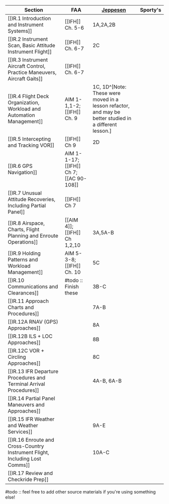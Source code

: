    | Section                                                                     | FAA                                     | [Jeppesen](https://shop.jeppesen.com/All-Products/Training/Training-Type/E-Books/Instrument-Commercial-E-book/p/10277281) | Sporty's |
   | --------------------------------------------------------------------------- | --------------------------------------- | ------------------------------------------------------------------------------------------------------------------------- | -------- |
   | [[IR.1 Introduction and Instrument Systems]]                                | [[IFH]] Ch. 5-6                         | 1A,2A,2B                                                                                                                  |          |
   | [[IR.2 Instrument Scan, Basic Attitude Instrument Flight]]                  | [[IFH]] Ch. 6-7                         | 2C                                                                                                                        |          |
   | [[IR.3 Instrument Aircraft Control, Practice Maneuvers, Aircraft Gaits]]    | [[IFH]] Ch. 6-7                         |                                                                                                                           |          |
   | [[IR.4 Flight Deck Organization, Workload and Automation Management]]       | AIM 1-1,1-2; [[IFH]] Ch. 9              | 1C, 1D^[Note: These were moved in a lesson refactor, and may be better studied in a different lesson.]                                                                                                                    |          |
   | [[IR.5 Intercepting and Tracking VOR]]                                      | [[IFH]] Ch 9                            | 2D                                                                                                                        |          |
   | [[IR.6 GPS Navigation]]                                                     | AIM 1-1-17; [[IFH]] Ch 7; [[AC 90-108]] |                                                                                                                           |          |
   | [[IR.7 Unusual Attitude Recoveries, Including Partial Panel]]               | [[IFH]] Ch 7                            |                                                                                                                           |          |
   | [[IR.8 Airspace, Charts, Flight Planning and Enroute Operations]]           | [[AIM 4]]; [[IFH]] Ch 1,2,10            | 3A,5A-B                                                                                                                   |          |
   | [[IR.9 Holding Patterns and Workload Management]]                           | AIM 5-3-8; [[IFH]] Ch. 10               | 5C                                                                                                                        |          |
   | [[IR.10 Communications and Clearances]]                                     | #todo :: Finish these                   | 3B-C                                                                                                                      |          |
   | [[IR.11 Approach Charts and Procedures]]                                    |                                         | 7A-B                                                                                                                      |          |
   | [[IR.12A RNAV (GPS) Approaches]]                                            |                                         | 8A                                                                                                                        |          |
   | [[IR.12B ILS + LOC Approaches]]                                             |                                         | 8B                                                                                                                        |          |
   | [[IR.12C VOR + Circling Approaches]]                                        |                                         | 8C                                                                                                                        |          |
   | [[IR.13 IFR Departure Procedures and Terminal Arrival Procedures]]          |                                         | 4A-B, 6A-B                                                                                                                |          |
   | [[IR.14 Partial Panel Maneuvers and Approaches]]                            |                                         |                                                                                                                           |          |
   | [[IR.15 IFR Weather and Weather Services]]                                  |                                         | 9A-E                                                                                                                      |          |
   | [[IR.16 Enroute and Cross-Country Instrument Flight, Including Lost Comms]] |                                         | 10A-C                                                                                                                     |          |
   | [[IR.17 Review and Checkride Prep]]                                         |                                         |                                                                                                                           |          |

#todo :: feel free to add other source materials if you're using something else!